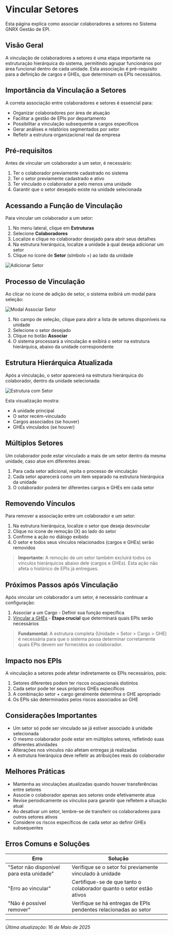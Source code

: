 # Vincular Setores

Esta página explica como associar colaboradores a setores no Sistema GNRX Gestão de EPI.

## Visão Geral

A vinculação de colaboradores a setores é uma etapa importante na estruturação hierárquica do sistema, permitindo agrupar funcionários por área funcional dentro de cada unidade. Esta associação é pré-requisito para a definição de cargos e GHEs, que determinam os EPIs necessários.

## Importância da Vinculação a Setores

A correta associação entre colaboradores e setores é essencial para:

- Organizar colaboradores por área de atuação
- Facilitar a gestão de EPIs por departamento
- Possibilitar a vinculação subsequente a cargos específicos
- Gerar análises e relatórios segmentados por setor
- Refletir a estrutura organizacional real da empresa

## Pré-requisitos

Antes de vincular um colaborador a um setor, é necessário:

1. Ter o colaborador previamente cadastrado no sistema
2. Ter o setor previamente cadastrado e ativo
3. Ter vinculado o colaborador a pelo menos uma unidade
4. Garantir que o setor desejado existe na unidade selecionada

## Acessando a Função de Vinculação

Para vincular um colaborador a um setor:

1. No menu lateral, clique em **Estruturas**
2. Selecione **Colaboradores**
3. Localize e clique no colaborador desejado para abrir seus detalhes
4. Na estrutura hierárquica, localize a unidade à qual deseja adicionar um setor
5. Clique no ícone de **Setor** (símbolo +) ao lado da unidade

![Adicionar Setor](../../../assets/images/adicionar-setor-colaborador.png)

## Processo de Vinculação

Ao clicar no ícone de adição de setor, o sistema exibirá um modal para seleção:

![Modal Associar Setor](../../../assets/images/modal-associar-setor.png)

1. No campo de seleção, clique para abrir a lista de setores disponíveis na unidade
2. Selecione o setor desejado
3. Clique no botão **Associar**
4. O sistema processará a vinculação e exibirá o setor na estrutura hierárquica, abaixo da unidade correspondente

## Estrutura Hierárquica Atualizada

Após a vinculação, o setor aparecerá na estrutura hierárquica do colaborador, dentro da unidade selecionada:

![Estrutura com Setor](../../../assets/images/estrutura-com-setor.png)

Esta visualização mostra:
- A unidade principal
- O setor recém-vinculado
- Cargos associados (se houver)
- GHEs vinculados (se houver)

## Múltiplos Setores

Um colaborador pode estar vinculado a mais de um setor dentro da mesma unidade, caso atue em diferentes áreas:

1. Para cada setor adicional, repita o processo de vinculação
2. Cada setor aparecerá como um item separado na estrutura hierárquica da unidade
3. O colaborador poderá ter diferentes cargos e GHEs em cada setor

## Removendo Vínculos

Para remover a associação entre um colaborador e um setor:

1. Na estrutura hierárquica, localize o setor que deseja desvincular
2. Clique no ícone de remoção (X) ao lado do setor
3. Confirme a ação no diálogo exibido
4. O setor e todos seus vínculos relacionados (cargos e GHEs) serão removidos

> **Importante:** A remoção de um setor também excluirá todos os vínculos hierárquicos abaixo dele (cargos e GHEs). Esta ação não afeta o histórico de EPIs já entregues.

## Próximos Passos após Vinculação

Após vincular um colaborador a um setor, é necessário continuar a configuração:

1. Associar a um Cargo - Definir sua função específica
2. [Vincular a GHEs](./vincular-ghe.md) - **Etapa crucial** que determinará quais EPIs serão necessários

> **Fundamental:** A estrutura completa (Unidade > Setor > Cargo > GHE) é necessária para que o sistema possa determinar corretamente quais EPIs devem ser fornecidos ao colaborador.

## Impacto nos EPIs

A vinculação a setores pode afetar indiretamente os EPIs necessários, pois:

1. Setores diferentes podem ter riscos ocupacionais distintos
2. Cada setor pode ter seus próprios GHEs específicos
3. A combinação setor + cargo geralmente determina o GHE apropriado
4. Os EPIs são determinados pelos riscos associados ao GHE

## Considerações Importantes

- Um setor só pode ser vinculado se já estiver associado à unidade selecionada
- O mesmo colaborador pode estar em múltiplos setores, refletindo suas diferentes atividades
- Alterações nos vínculos não afetam entregas já realizadas
- A estrutura hierárquica deve refletir as atribuições reais do colaborador

## Melhores Práticas

- Mantenha as vinculações atualizadas quando houver transferências entre setores
- Associe o colaborador apenas aos setores onde efetivamente atua
- Revise periodicamente os vínculos para garantir que refletem a situação atual
- Ao desativar um setor, lembre-se de transferir os colaboradores para outros setores ativos
- Considere os riscos específicos de cada setor ao definir GHEs subsequentes

## Erros Comuns e Soluções

| Erro | Solução |
|------|---------|
| "Setor não disponível para esta unidade" | Verifique se o setor foi previamente vinculado à unidade |
| "Erro ao vincular" | Certifique-se de que tanto o colaborador quanto o setor estão ativos |
| "Não é possível remover" | Verifique se há entregas de EPIs pendentes relacionadas ao setor |

---

*Última atualização: 16 de Maio de 2025*
